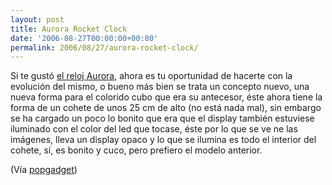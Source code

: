 ```yaml
---
layout: post
title: Aurora Rocket Clock
date: '2006-08-27T00:00:00+00:00'
permalink: 2006/08/27/aurora-rocket-clock/
---
```

<a href="http://www.crazyaboutgadgets.com/detail.asp?ID=587"><img style="float:right; margin:0 0 10px 10px;cursor:pointer; cursor:hand;" src="http://photos1.blogger.com/blogger/6639/1972/1600/rocket-multi.jpg" border="0" alt="" /></a>Si te gustó <a href="http://childrenatyourfeet.blogspot.com/2006/03/titititi-titititi.html">el reloj Aurora</a>, ahora es tu oportunidad de hacerte con la evolución del mismo, o bueno más bien se trata un concepto nuevo, una nueva forma para el colorido cubo que era su antecesor, éste ahora tiene la forma de un cohete de unos 25 cm de alto (no está nada  mal), sin embargo se ha cargado un poco lo bonito que era que el display también estuviese iluminado con el color del led que tocase, éste por lo que se ve ne las imágenes, lleva un display opaco y lo que se ilumina es todo el interior del cohete, sí, es bonito y cuco, pero prefiero el modelo anterior.

(Vía <a href="http://www.popgadget.net/2006/08/aurora_rocket_c.php">popgadget</a>)
